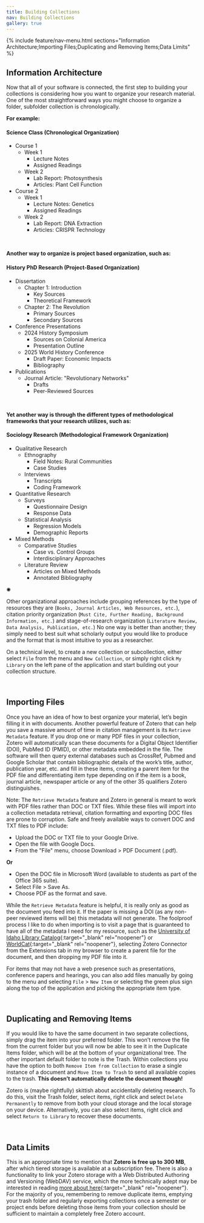 ```yaml
---
title: Building Collections
nav: Building Collections
gallery: true
---
```


{% include feature/nav-menu.html sections="Information Architecture;Importing Files;Duplicating and Removing Items;Data Limits" %}


## Information Architecture

Now that all of your software is connected, the first step to building your collections is considering how you want to organize your research material. One of the most straightforward ways you might choose to organize a folder, subfolder collection is chronologically. 

**For example:**

#### Science Class (Chronological Organization)
- Course 1
  - Week 1
    - Lecture Notes
    - Assigned Readings
  - Week 2
    - Lab Report: Photosynthesis
    - Articles: Plant Cell Function
- Course 2
  - Week 1
    - Lecture Notes: Genetics
    - Assigned Readings
  - Week 2
    - Lab Report: DNA Extraction
    - Articles: CRISPR Technology

<br>

**Another way to organize is project based organization, such as:**

#### History PhD Research (Project-Based Organization)
- Dissertation
  - Chapter 1: Introduction
    - Key Sources
    - Theoretical Framework
  - Chapter 2: The Revolution
    - Primary Sources
    - Secondary Sources
- Conference Presentations
  - 2024 History Symposium
    - Sources on Colonial America
    - Presentation Outline
  - 2025 World History Conference
    - Draft Paper: Economic Impacts
    - Bibliography
- Publications
  - Journal Article: "Revolutionary Networks"
    - Drafts
    - Peer-Reviewed Sources

<br>

**Yet another way is through the different types of methodological frameworks that your research utilizes, such as:**

#### Sociology Research (Methodological Framework Organization)
- Qualitative Research
  - Ethnography
    - Field Notes: Rural Communities
    - Case Studies
  - Interviews
    - Transcripts
    - Coding Framework
- Quantitative Research
  - Surveys
    - Questionnaire Design
    - Response Data
  - Statistical Analysis
    - Regression Models
    - Demographic Reports
- Mixed Methods
  - Comparative Studies
    - Case vs. Control Groups
    - Interdisciplinary Approaches
  - Literature Review
    - Articles on Mixed Methods
    - Annotated Bibliography

<div class="symbol-container">
    <p class="symbol">&#10042;</p>
</div>

Other organizational approaches include grouping references by the type of resources they are (`Books, Journal Articles, Web Resources, etc.`), citation priority organization (`Must Cite, Further Reading, Background Information, etc.`) and stage-of-research organization (`Literature Review, Data Analysis, Publication, etc.`) No one way is better than another; they simply need to best suit what scholarly output you would like to produce and the format that is most intuitive to you as a researcher. 

On a technical level, to create a new collection or subcollection, either select `File` from the menu and `New Collection`, or simply right click `My Library` on the left pane of the application and start building out your collection structure.

<br>

## Importing Files

Once you have an idea of how to best organize your material, let’s begin filling it in with documents. Another powerful feature of Zotero that can help you save a massive amount of time in citation management is its `Retrieve Metadata` feature. If you drop one or many PDF files in your collection, Zotero will automatically scan these documents for a Digital Object Identifier (DOI), PubMed ID (PMID), or other metadata embedded in the file. The software will then query external databases such as CrossRef, Pubmed and Google Scholar that contain bibliographic details of the work’s title, author, publication year, etc. and fill in these items, creating a parent item for the PDF file and differentiating item type depending on if the item is a book, journal article, newspaper article or any of the other 35 qualifiers Zotero distinguishes.

Note: The `Retrieve Metadata` feature and Zotero in general is meant to work with PDF files rather than DOC or TXT files. While these files will import into a collection metadata retrieval, citation formatting and exporting DOC files are prone to corruption. Safe and freely available ways to convert DOC and TXT files to PDF include:

- Upload the DOC or TXT file to your Google Drive.
- Open the file with Google Docs.
- From the "File" menu, choose Download > PDF Document (.pdf).

 **Or**

- Open the DOC file in Microsoft Word (available to students as part of the Office 365 suite).
- Select File > Save As.
- Choose PDF as the format and save.

While the `Retrieve Metadata` feature is helpful, it is really only as good as the document you feed into it. If the paper is missing a DOI (as any non-peer reviewed items will be) this metadata will not generate. The foolproof process I like to do when importing is to visit a page that is guaranteed to have all of the metadata I need for my resource, such as the [University of Idaho Library Catalog](https://alliance-uidaho.primo.exlibrisgroup.com/discovery/search?vid=01ALLIANCE_UID:UID&mode=simple){:target="_blank" rel="noopener"} or [WorldCat](https://search.worldcat.org/){:target="_blank" rel="noopener"}, selecting Zotero Connector from the Extensions tab in my browser to create a parent file for the document, and then dropping my PDF file into it. 

For items that may not have a web presence such as presentations, conference papers and hearings, you can also add files manually by going to the menu and selecting `File` > `New Item` or selecting the green plus sign along the top of the application and picking the appropriate item type.  

<br>

## Duplicating and Removing Items

If you would like to have the same document in two separate collections, simply drag the item into your preferred folder. This won’t remove the file from the current folder but you will now be able to see it in the Duplicate Items folder, which will be at the bottom of your organizational tree. The other important default folder to note is the Trash. Within collections you have the option to both `Remove Item from Collection` to erase a single instance of a document and `Move Item to Trash` to send all available copies to the trash. **This doesn’t automatically delete the document though!** 

Zotero is (maybe rightfully) skittish about accidentally deleting research. To do this, visit the Trash folder, select items, right click and select `Delete Permanently` to remove from both your cloud storage and the local storage on your device. Alternatively, you can also select items, right click and select `Return to Library` to recover these documents.  

<br>

## Data Limits

This is an appropriate time to mention that **Zotero is free up to 300 MB**, after which tiered storage is available at a subscription fee. There is also a functionality to link your Zotero storage with a Web Distributed Authoring and Versioning (WebDAV) service, which the more technically adept may be interested in reading [more about here](https://www.zotero.org/support/sync){:target="_blank" rel="noopener"}. For the majority of you, remembering to remove duplicate items, emptying your trash folder and regularly exporting collections once a semester or project ends before deleting those items from your collection should be sufficient to maintain a completely free Zotero account. 

<br>
